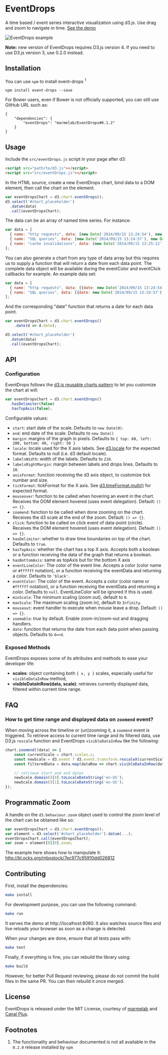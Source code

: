 EventDrops
==========

A time based / event series interactive visualization using d3.js. Use drag and zoom to navigate in time. [See the demo](http://marmelab.com/EventDrops/)

![EventDrops example](https://cloud.githubusercontent.com/assets/688373/18343222/c0a897b2-75b2-11e6-96df-e72e4b02335a.gif)


**Note:** new version of EventDrops requires D3.js version 4. If you need to use D3.js version 3, use 0.2.0 instead.

## Installation

You can use `npm` to install event-drops <sup>1</sup>

```
npm install event-drops --save
```

For Bower users, even if Bower is not officially supported, you can still use GitHub URL such as:

```
{
    "dependencies": {
        "eventDrops": "marmelab/EventDrops#0.1.2"
    }
}
```

## Usage

Include the `src/eventDrops.js` script in your page after d3:

```html
<script src="path/to/d3.js"></script>
<script src="src/eventDrops.js"></script>
```

In the HTML source, create a new EventDrops chart, bind data to a DOM element, then call the chart on the element.

```js
var eventDropsChart = d3.chart.eventDrops();
d3.select('#chart_placeholder')
  .datum(data)
  .call(eventDropsChart);
```

The data can be an array of named time series. For instance:

```js
var data = [
  { name: "http requests", data: [new Date('2014/09/15 13:24:54'), new Date('2014/09/15 13:25:03'), new Date('2014/09/15 13:25:05'), ...] },
  { name: "SQL queries", data: [new Date('2014/09/15 13:24:57'), new Date('2014/09/15 13:25:04'), new Date('2014/09/15 13:25:04'), ...] },
  { name: "cache invalidations", data: [new Date('2014/09/15 13:25:12'), ...] }
];
```

You can also generate a chart from any type of data array but this requires us
to supply a function that will return a date from each data point. The complete
data object will be available during the eventColor and eventClick callbacks
for example. An example data set:

```js
var data = [
  { name: "http requests", data: [{date: new Date('2014/09/15 13:24:54'), foo: 'bar1'}, {date: new Date('2014/09/15 13:25:03'), foo: 'bar2'}, {date: new Date('2014/09/15 13:25:05'), foo: 'bar1'}, ...] },
  { name: "SQL queries", data: [{date: new Date('2014/09/15 13:24:57'), foo: 'bar4'}, {date: new Date('2014/09/15 13:25:04'), foo: 'bar6'}, {date: new Date('2014/09/15 13:25:04'), foo: 'bar2'}, ...] }
];
```

And the corresponding "date" function that returns a date for
each data point.

```js
var eventDropsChart = d3.chart.eventDrops()
    .date(d => d.date);

d3.select('#chart_placeholder')
  .datum(data)
  .call(eventDropsChart);
```

## API

### Configuration

EventDrops follows the [d3.js reusable charts pattern](http://bost.ocks.org/mike/chart/) to let you customize the chart at will:

```js
var eventDropsChart = d3.chart.eventDrops()
  .hasDelimiter(false)
  .hasTopAxis(false);
```

Configurable values:

  - `start`: start date of the scale. Defaults to `new Date(0)`.
  - `end`: end date of the scale. Defaults to `new Date()`
  - `margin`: margins of the graph in pixels. Defaults to `{ top: 60, left: 200, bottom: 40, right: 50 }`
  - `locale`: locale used for the X axis labels. See [d3.locale](https://github.com/mbostock/d3/wiki/Localization#locale) for the expected format. Defaults to null (i.e. d3 default locale).
  - `labelsWidth`: width of the labels. Defaults to `210`.
  - `labelsRightMargin`: margin between labels and drops lines. Defaults to `10`.
  - `axisFormat`: function receiving the d3 axis object, to customize tick number and size.
  - `tickFormat`: tickFormat for the X axis. See [d3.timeFormat.multi()](https://github.com/mbostock/d3/wiki/Time-Formatting#format_multi) for expected format.
  - `mouseover`: function to be called when hovering an event in the chart. Receives the DOM element hovered (uses event delegation). Default: `() => {}`.
  - `zoomend`: function to be called when done zooming on the chart. Receives the d3 scale at the end of the zoom. Default: `() => {}`.
  - `click`: function to be called on click event of data-point (circle). Receives the DOM element hovered (uses event delegation). Default: `() => {}`.
  - `hasDelimiter`: whether to draw time boundaries on top of the chart. Defaults to `true`.
  - `hasTopAxis`: whether the chart has a top X axis. Accepts both a boolean or a function receiving the data of the graph that returns a boolean.
  - `hasBottomAxis`: same as topAxis but for the bottom X axis
  - `eventLineColor`: The color of the event line. Accepts a color (color name or `#ffffff` notation), or a function receiving the eventData and returning a color. Defaults to `'black'`.
  - `eventColor`: The color of the event. Accepts a color (color name or `#ffffff` notation), or a function receiving the eventData and returning a color. Defaults to `null`. EventLineColor will be ignored if this is used.
  - `minScale`: The minimum scaling (zoom out), default to `0`.
  - `maxScale`: The maximum scaling (zoom in), default to `Infinity`.
  - `mouseout`: event handler to execute when mouse leave a drop. Default: `() => {}`.
  - `zoomable`: *true* by default. Enable zoom-in/zoom-out and dragging handlers.
  - `date`: function that returns the date from each data point when passing objects. Defaults to `d=>d`.

### Exposed Methods

EventDrops exposes some of its attributes and methods to ease your developer life:

* **scales**: object containing both `{ x, y }` scales, especially useful for `visibleDataInRow` method,
* **visibleDataInRow(data, scale)**: retrieves currently displayed data, filtered within current time range.

## FAQ

### How to get time range and displayed data on `zoomend` event?

When moving across the timeline or (un)zooming it, a `zoomend` event is triggered. To retrieve access to
current time range and its filtered data, use D3.js `rescale` function and EventDrops `visibleDataInRow` like
the following:

``` js
chart.zoomend((data) => {
    const currentScale = chart.scales.x;
    const newScale = d3.event ? d3.event.transform.rescaleX(currentScale) : currentScale;
    const filteredData = data.map(dataRow => chart.visibleDataInRow(dataRow.data, newScale));

    // retrieve start and end dates
    newScale.domain()[0].toLocaleDateString('en-US');
    newScale.domain()[1].toLocaleDateString('en-US');
});
```

## Programmatic Zoom

A handle on the `d3.behaviour.zoom` object used to control the zoom level of the chart can be obtained like so:

```javascript
var eventDropsChart = d3.chart.eventDrops();
var element = d3.select('#chart_placeholder').datum(...);
eventDropsChart.call(eventDropsChart);
var zoom = element[0][0].zoom;
```

The example here shows how to manipulate it: http://bl.ocks.org/mbostock/7ec977c95910dd026812

## Contributing

First, install the dependencies:

```sh
make install
```

For development purpose, you can use the following command:

``` sh
make run
```

It serves the demo at http://localhost:8080. It also watches source files and live
reloads your browser as soon as a change is detected.

When your changes are done, ensure that all tests pass with:

``` sh
make test
```

Finally, if everything is fine, you can rebuild the library using:

``` sh
make build
```

However, for better Pull Request reviewing, please do not commit the build files
in the same PR. You can then rebuild it once merged.

## License

EventDrops is released under the MIT License, courtesy of [marmelab](http://marmelab.com) and [Canal Plus](https://github.com/canalplus).

## Footnotes
1. The functionality and behaviour documented is not all available in the `0.2.0` release installed by `npm`
